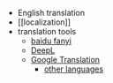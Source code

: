 - English translation
- [[localization]]
- translation tools
    - [baidu fanyi](https://fanyi.baidu.com/)
    - [DeepL](https://www.deepl.com/translator)
    - [Google Translation](https://translate.google.cn/)
        - [other languages](https://translate.google.cn/?sl=ja&tl=en&text=xxx&op=translate)
